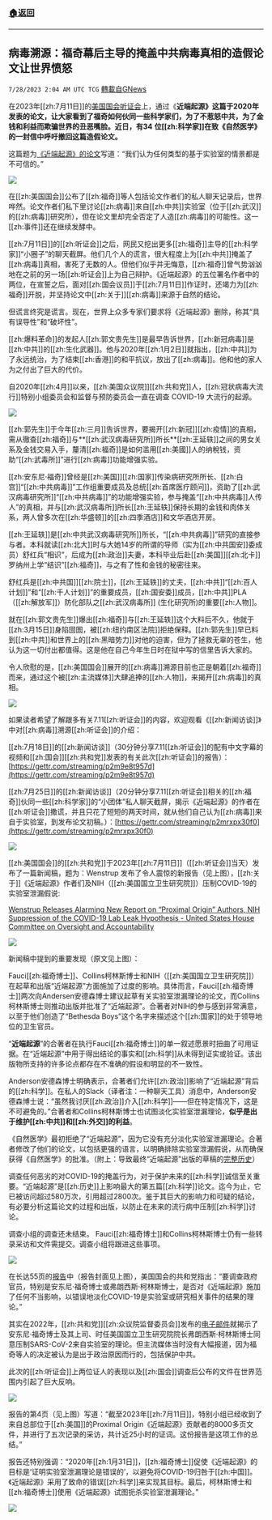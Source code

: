 ###  [:house:返回](README.md)
---


## 病毒溯源：福奇幕后主导的掩盖中共病毒真相的造假论文让世界愤怒
`7/28/2023 2:04 AM UTC TCG` [轉載自GNews](https://gnews.org/articles/1493777)

在2023年[[zh:7月11日]]的[美国国会听证会](https://oversight.house.gov/hearing/investigating-the-proximal-origin-of-a-cover-up/)上，通过《**近端起源》这篇于****2020****年发表的论文，让大家看到了福奇如何伙同一些科学家们，为了不惹怒中共，为了金钱和利益而欺骗世界的丑恶嘴脸。近日，有34** **位[[zh:科学家]]在致《自然医学》的一封信中呼吁撤回这篇造假论文。**

这篇题为[《近端起源》的论文](https://www.nature.com/articles/s41591-020-0820-9)写道：“我们认为任何类型的基于实验室的情景都是不可信的。”


![](https://ipfs.gnews.org/ipfs/QmebGHBTN5HXiZz41vj4eBNYotrM9WgS4WpNGrkF4kNVMA?filename=Screenshot_2023-07-27_215719.png)


在[[zh:美国国会]]公布了[[zh:福奇]]等人包括论文作者们的私人聊天记录后，世界哗然。论文作者们私下里讨论[[zh:病毒]]来自[[zh:中共]]实验室（位于[[zh:武汉]]的[[zh:病毒]]研究所），但在论文里却完全否定了人造[[zh:病毒]]的可能性。这一[[zh:事件]]还在继续发酵中。

[[zh:7月11日]]的[[zh:听证会]]之后，网民又挖出更多[[zh:福奇]]主导的[[zh:科学家]]“小圈子”的聊天截屏。他们几个人的谎言，很大程度上为[[zh:中共]]掩盖了[[zh:病毒]]真相，害死了无数的人。但他们似乎并无悔意，[[zh:福奇]]曾气势汹汹地在之前的另一场[[zh:听证会]]上为自己辩护。《近端起源》的五位署名作者中的两位，在宣誓之后，面对[[zh:国会议员]]于[[zh:7月11日]]作证时，还竭力为[[zh:福奇]]开脱，并坚持论文中[[zh:关于]][[zh:病毒]]来源于自然的结论。

但谎言终究是谎言。现在，世界上众多专家们要求将《近端起源》删除，称其“具有误导性”和“破坏性”。

[[zh:爆料革命]]的发起人[[zh:郭文贵先生]]是最早告诉世界，[[zh:新冠病毒]]是[[zh:中共]]的[[zh:生化武器]]。他与2020年[[zh:1月2日]]就指出，[[zh:中共]]为了永远统治，为了结束[[zh:香港]]的和平抗议，放出了[[zh:病毒]]。他和他的家人为之付出了巨大的代价。

自2020年[[zh:4月]]以来，[[zh:美国众议院]][[zh:共和党]]人，[[zh:冠状病毒大流行]]特别小组委员会和监督与预防委员会一直在调查 COVID-19 大流行的起源。

![](https://ipfs.gnews.org/ipfs/QmfFG2mdh93hi7UWv79sq5KVCJtFMHP9oRf6PJKEZVHyXQ?filename=Fauci_and_Collins.png)

[[zh:郭先生]]于今年[[zh:三月]]告诉世界，要揭开[[zh:新冠]][[zh:疫情]]的真相，需从徹查[[zh:福奇]]与**[[zh:武汉病毒研究所]]所长**[[zh:王延轶]]之间的男女关系及金钱交易入手，釐清[[zh:福奇]]是如何滥用[[zh:美國]]人的纳稅钱，资助“[[zh:武毒所]]”进行[[zh:病毒]]功能增强实验。

[[zh:安东尼·福奇]]曾经是[[zh:美国]][[zh:国家]]传染病研究所所长、[[zh:白宫]]“[[zh:中共病毒]]”工作组重要成员及总统[[zh:首席医疗顾问]]，资助了[[zh:武汉病毒研究所]]“[[zh:中共病毒]]”的功能增强实验，参与掩盖“[[zh:中共病毒]]人传人”的真相，并与[[zh:武汉病毒所]]所长[[zh:王延轶]]保持长期的金钱和肉体关系，两人曾多次在[[zh:华盛顿]]的[[zh:四季酒店]]和文华酒店开房。

[[zh:王延轶]]是[[zh:中共武汉病毒研究所]]所长，“[[zh:中共病毒]]”研究的直接参与者。本科就读[[zh:北大]]时与大她14岁的所谓的导师（实为[[zh:中共国安]]委成员）舒红兵“相识”，后成为[[zh:政治]]夫妻，本科毕业后赴[[zh:美国]][[zh:北卡]]罗纳州上学“结识”[[zh:福奇]]，与之有了性和金钱的秘密往来。

舒红兵是[[zh:中共国]][[zh:院士]]，[[zh:王延轶]]的丈夫，[[zh:中共]]“[[zh:百人计划]]”和“[[zh:千人计划]]”的重要成员，[[zh:国安委]]成员，[[zh:中共]]PLA（[[zh:解放军]]）防化部队之[[zh:武汉病毒所]] (生化研究所)的重要[[zh:人物]]。

就在[[zh:郭文贵先生]]爆出[[zh:福奇]]与[[zh:王延轶]]这个大料后不久，他就于[[zh:3月15日]]身陷囹圄，被[[zh:纽约南区法院]]拒绝保释。[[zh:郭先生]]早已料到[[zh:中共]]和世界上的[[zh:黑暗势力]]对他的迫害，但为了拯救无辜的苍生，他认为这一切付出都值得。这是他在自己今年生日时在狱中写的信里告诉大家的。

令人欣慰的是，[[zh:美国国会]]展开的[[zh:病毒]]溯源目前也正是朝着[[zh:福奇]]而来，通过这个被[[zh:主流媒体]]大肆追捧的[[zh:人物]]，来揭开[[zh:病毒]]的真相。


![](https://ipfs.gnews.org/ipfs/QmWZmVD6Day6uZm6U9omzsb6RGU4QPrHCCU4JpbrnsUQoC?filename=Covid_Hearing_7-11_witnesses_.png)


如果读者希望了解跟多有关7.11[[zh:听证会]]的内容，欢迎观看《[[zh:新闻访谈]]》中对[[zh:病毒]]溯源[[zh:听证会]]的介绍：

[[zh:7月18日]]的[[zh:新闻访谈]]（30分钟分享7.11[[zh:听证会]]的配有中文字幕的视频和[[zh:国会]][[zh:共和党]]发表的有关此次[[zh:听证会]]的报告）：[https://gettr.com/streaming/p2m9e8t957d](https://gettr.com/streaming/p2m9e8t957d)

[[zh:7月25日]]的[[zh:新闻访谈]]（20分钟分享7.11[[zh:听证会]]相关的[[zh:福奇]]伙同一些[[zh:科学家]]的“小团体”私人聊天截屏，揭示《近端起源》的作者在[[zh:听证会]]撒谎，并且只花了短短的两天时间，就从他们自己认为[[zh:病毒]]来自于实验室，到发布论文初稿。）：[https://gettr.com/streaming/p2mrxpx30f0](https://gettr.com/streaming/p2mrxpx30f0)



![](https://ipfs.gnews.org/ipfs/Qmch8PZNgCASVAhx4tHqwNGczxg5jU3taKdetu9YvZJUyf?filename=CovidHearingReport.png)


[[zh:美国国会]]的[[zh:共和党]]于2023年[[zh:7月11日]]（[[zh:听证会]]当天）发布了一篇新闻稿，题为：Wenstrup 发布了令人震惊的新报告（见上图），[[zh:关于]]《近端起源》作者们及NIH（[[zh:美国国立卫生研究院]]）压制COVID-19的实验室泄漏假说:

[Wenstrup Releases Alarming New Report on “Proximal Origin” Authors, NIH Suppression of the COVID-19 Lab Leak Hypothesis - United States House Committee on Oversight and Accountability](https://oversight.house.gov/release/wenstrup-releases-alarming-new-report-on-proximal-origin-authors-nih-suppression-of-the-covid-19-lab-leak-hypothesis/)


![](https://ipfs.gnews.org/ipfs/QmcfryQxLxeyxGGgrNpJ1p1RY4hSXc8GExzDMShratm2sd?filename=Covid_Hearing_7-11_key_findings_from_the_report_.png)

新闻稿中提到的重要发现（原文见上图）：

Fauci[[zh:福奇博士]]、Collins柯林斯博士和NIH（[[zh:美国国立卫生研究院]]）在起草和出版“近端起源”方面施加了过度的影响。具体而言，Fauci[[zh:福奇博士]]两次向Andersen安德森博士建议起草有关实验室泄漏理论的论文，而Collins柯林斯博士则推动出版并批准了“近端起源”。合著者对NIH的参与感到非常满意，以至于他们创造了“Bethesda Boys”这个名字来描述这个[[zh:国家]]的处于领导地位的卫生官员。

“**近端起源**”的合著者在执行Fauci[[zh:福奇博士]]的单一叙述愿景时扭曲了可用证据。在“近端起源”中用于得出结论的事实和[[zh:科学]]从未得到证实或验证。该出版物所支持的许多论点都存在不准确的假设和明显的不一致性。

Anderson安德森博士明确表示，合著者们允许[[zh:政治]]影响了“近端起源”背后的[[zh:科学]]。在私人的Slack（译者注：一种聊天工具）消息中，Anderson安德森博士说：“虽然我讨厌[[zh:政治]]介入[[zh:科学]]——但在特定情况下，这是不可避免的。”合著者和Collins柯林斯博士也试图淡化实验室泄漏理论，**似乎是出于维护[[zh:中共]]和[[zh:外交]]的利益**。

《自然医学》最初拒绝了“近端起源”，因为它没有充分淡化实验室泄漏理论。合著者修改了他们的论文，以包括更强的语言，以明确排除实验室泄漏假说，从而确保获得《自然医学》的批准。（附上：导致最终“近端起源”出版的草稿的[完整历史](https://oversight.house.gov/wp-content/uploads/2023/07/SSCP-Drafts-of-Proximal-Origin-1.pdf)）

调查任何恶劣的对COVID-19的掩盖行为，对于保护未来的[[zh:科学]]诚信至关重要。“近端起源”是[[zh:历史]]上影响最大的第五篇[[zh:科学]]论文。迄今为止，它已被访问超过580万次，引用超过2800次。鉴于其巨大的影响力和可疑的结论，有必要分析这篇论文的过程和出版，以防止在未来的流行病中压制[[zh:科学]]讨论。

调查小组的调查还未结束。 Fauci[[zh:福奇博士]]和Collins柯林斯博士仍有一些转录采访和文件需提交。调查小组将跟进这些事项。



![](https://ipfs.gnews.org/ipfs/QmXBRsFNV3vnF7wr8FMCDgiG295eJTSLqrdRTrxJ5TDnG1?filename=Republican_Report_7-11_hearing.png)         

在长达55页的[报告](https://oversight.house.gov/wp-content/uploads/2023/07/Final-Report-6.pdf)中（报告封面见上图），美国国会的共和党指出：“要调查政府官员，特别是安东尼·福奇博士或弗朗西斯·柯林斯博士，是否对《近端起源》施加了任何不当影响，以错误地淡化COVID-19是实验室或研究相关事件的结果的理论。”

其实在2022年，[[zh:共和党]][[zh:众议院监督委员会]]发布的[电子邮件](https://www.youtube.com/watch?v=qQlr-tEdrVw)就揭示了安东尼·福奇博士及其上司、时任美国国立卫生研究院院长弗朗西斯·柯林斯博士同意压制SARS-CoV-2来自实验室的理论。但主流媒体当时没有大幅报道，因为福奇等人的决定被认为是出于政治原因而行的，包括保护中共。 

此次的[[zh:听证会]]上两位证人的表现以及[[zh:国会]]调查后公布的文件在世界范围内引起了巨大反响。


![](https://ipfs.gnews.org/ipfs/QmNTYKg1yeuKgeDY92aSZZDreuNA5SeHEcjCLeZudQSW3h?filename=55-page_report_.png)


报告的第4页（见上图）写道：“截至2023年[[zh:7月11日]]，特别小组已经收到了来自总部位于[[zh:美国]]的Proximal Origin《近端起源》贡献者的8000多页文件，并进行了五次记录的采访，共计近25小时的证词。这份报告是这项工作的总结。”

报告还特别强调：“2020年[[zh:1月31日]]，[[zh:福奇博士]]促使《近端起源》的目标是‘证明实验室泄漏理论是错误的’，以避免将COVID-19归咎于[[zh:中国]]。《近端起源》采用了致命的错误[[zh:科学]]来实现其目标。最后，柯林斯博士和[[zh:福奇博士]]使用《近端起源》试图扼杀实验室泄漏理论。”


![](https://ipfs.gnews.org/ipfs/QmNXeNSUsMjU85vFHR5aAKotpfuDo5bF9v2B5tZxAGXDDX?filename=timeline_Proximal_Origin.png)




